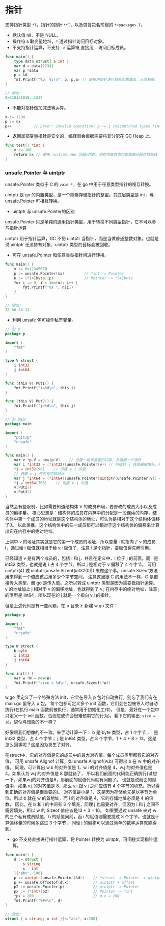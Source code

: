 
指针
=========

支持指针类型 `*T`，指针的指针 `**T`，以及包含包名前缀的 `*<package>.T`。
- 默认值 nil，不是 NULL。
- 操作符 `&` 取变量地址，`*` 透过指针访问目标对象。
- 不支持指针运算，不支持 `->` 运算符,直接用 `.` 访问目标成员。

```go
func main() {
    type data struct{ a int }
    var d = data{1234}
    var p *data
    p = &d
    fmt.Printf("%p, %v\n", p, p.a) // 直接用指针访问目标对象成员，无须转换。
}

// 输出:
0x2101ef018, 1234
```

- 不能对指针做加减法等运算。

```go
x := 1234
p := &x
p++          // Error: invalid operation: p += 1 (mismatched types *int and int)
```
- 返回局部变量指针是安全的，编译器会根据需要将其分配在 GC Heap 上。

```go
func test() *int {
    x := 100
    return &x // 使用 runtime.new 分配x内存。但在内联时也可能直接分配在目标栈
}
```

### unsafe.Pointer 与 uintptr

unsafe.Pointer 类似于 C 的 `void *`，在 go 中用于任意类型指针的相互转换。

uintptr 是 go 的内置类型，是一个能够存储指针的整型。其底层类型是 int，与 unsafe.Pointer 可相互转换。

- uintptr 与 unsafe.Pointer的区别

unsafe.Pointer 只是单纯的通用指针类型，用于转换不同类型指针，它不可以参与指针运算

uintptr 用于指针运算，GC 不把 uintptr 当指针，而是当做普通整数对象。也就是说 uintptr 无法持有对象，uintptr 类型的目标会被回收。

- 可在 unsafe.Pointer 和任意类型指针间进行转换。

```go
func main() {
    x := 0x12345678
    p := unsafe.Pointer(&x)         // *int -> Pointer
    n := (*[4]byte)(p)              // Pointer -> *[4]byte
    for i := 0; i < len(n); i++ {
        fmt.Printf("%X ", n[i])
    }
}

// 输出:
78 56 34 12
```

- 利用 unsafe 包可操作私有变量。

```go
// 包 p
package p

import (
    "fmt"
)

type V struct {
    i int32
    j int64
}

func (this V) PutI() {
    fmt.Printf("i=%d\n", this.i)
}

func (this V) PutJ() {
    fmt.Printf("j=%d\n", this.j)
}

// 包 main
package main

import (
    "poit/p"
    "unsafe"
)

func main() {
    var v *p.V = new(p.V)    // 分配一段该类型的内存，并返回一个指针
    var i *int32 = (*int32)(unsafe.Pointer(v)) // 将指针 v 转成通用指针，再转成 int32 指针，不可直接转为 int32
    *i = int32(98)    // 设置 v.i 的值
    // 获取 v.j 在内存中的地址
    var j *int64 = (*int64)(unsafe.Pointer(uintptr(unsafe.Pointer(v)) + uintptr(unsafe.Sizeof(int32(0)))))
    *j = int64(763)    // 设置 v.j 的值
    v.PutI()
    v.PutJ()
}
```
当然会有些限制，比如需要知道结构体 V 的成员布局，要修改的成员大小以及成员的偏移量。
核心思想是：结构体的成员在内存中的分配是一段连续的内存，结构体中第一个成员的地址就是这个结构体的地址，可认为是相对于这个结构体偏移了0。
以此类推，这个结构体中的任一成员都可以相对于这个结构体的偏移来计算出它在内存中的绝对地址。

上例中 v 的地址其实就是它的第一个成员的地址，所以变量 i 就指向了 v 的成员 i，通过给 i 赋值就相当于给 v.i 赋值了，注意 i 是个指针，要赋值得先解引用。

已经知道 v 是有两个成员的，包括 i 和 j，并且在定义中，i 位于 j 的前面，而 i 是 int32 类型，也就是说 i 占 4 个字节。所以 j 是相对于 v 偏移了 4 个字节。
可用 uintptr(4) 或 uintptr(unsafe.Sizeof(int32(0))) 来做这个事。unsafe.Sizeof方法用来得到一个值应该占用多少个字节空间。
注意这里跟 C 的用法不一样，C 是直接传入类型，而 go 是传入值。之所以转成 uintptr 类型是因为需要做指针运算。
v 的地址加上 j 相对于 v 的偏移地址，也就得到了 v.j 在内存中的绝对地址，注意 j 的类型是 int64，所以现在的 j 就是一个指向 v.j 的指针。

但是上述代码是有一些问题，在 p 目录下 新建 w.go 文件：

```go
package p

import (
    "fmt"
    "unsafe"
)

type W struct {
    b byte
    i int32
    j int64
}

func init() {
    var w *W = new(W)
    fmt.Printf("size = %d\n", unsafe.Sizeof(*w))
}

```
w.go 里定义了一个特殊方法 init，它会在导入 p 包时自动执行，别忘了我们有在 main.go 里导入 p 包。
每个包都可定义多个 init 函数，它们会在包被导入时自动执行(在执行 main 函数前被执行，通常用于初始化工作)，
但是，最好在一个包中只定义一个 init 函数，否则您或许会很难预期它的行为)。看下它的输出:
`size = 16`，貌似与想象的不一样？

好像跟我们想像的不一致。来手动计算一下：
b 是 byte 类型，占 1 个字节；
i 是 int32 类型，占 4 个字节；
j 是 int64 类型，占 8 个字节，1 + 4 + 8 = 13。这是怎么回事呢？这是因为发生了对齐。

在struct中，它的对齐值是它的成员中的最大对齐值。每个成员类型都有它的对齐值，
可用 unsafe.Alignof 计算，如 unsafe.Alignof(w.b) 可得出 b 在 w 中的对齐值。
同理，可计算出 w.b 的对齐值是 1，w.i 的对齐值是 4，w.j 的对齐值也是 4。如果认为 w.j 的对齐值是 8 那就错了，
所以我们前面的代码能正确执行(试想一下，如果w.j的对齐值是8，那前面的赋值代码就有问题了。
也就是说前面的赋值中，如果 v.j 的对齐值是 8，那么 v.i 跟 v.j 之间应该有 4 个字节的填充。所以得到正确的对齐值是很重要的)。
对齐值最小是 1，这是因为存储单元是以字节为单位。所以 b 就在 w 的首地址，而 i 的对齐值是 4，它的存储地址必须是 4 的倍数，
因此，在 b 和 i 的中间有 3 个填充，同理 j 也需要对齐，但因为 i 和 j 之间不需要填充，所以 w 的 Sizeof 值应该是13 + 3 = 16。
如果要通过 unsafe 来对 w 的三个私有成员赋值，b 的赋值同前，而 i 的赋值则需要跳过 3 个字节，也就是计算偏移量的时候多跳过 3 个字节，
同理 j 的偏移可以通过简单的数学运算就能得到。

- go 不支持直接进行指针运算，将 Pointer 转换为 uintptr，可间接实现指针运算。

```go
func main() {
    d := struct {
        s string
        x   int
    }{"abc", 100}
    p := uintptr(unsafe.Pointer(&d))    // *struct -> Pointer -> uintptr
    p += unsafe.Offsetof(d.x)           // uintptr + offset
    p2 := unsafe.Pointer(p)             // uintptr -> Pointer
    px := (*int)(p2)                    // Pointer -> *int
    *px = 200                           // d.x = 200
    fmt.Printf("%#v\n", d)
}

// 输出:
struct { s string; x int }{s:"abc", x:200}
```
